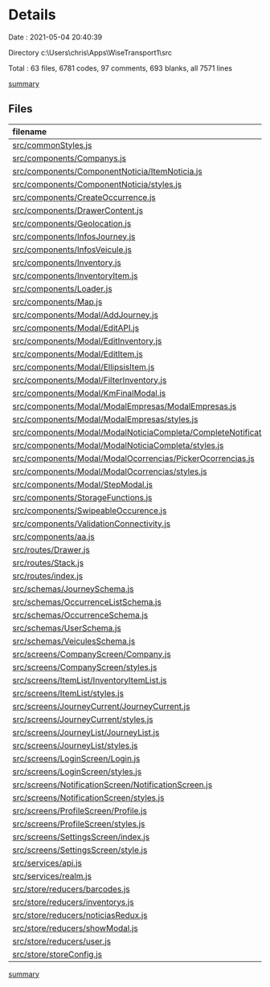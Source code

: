 # Details

Date : 2021-05-04 20:40:39

Directory c:\Users\chris\Apps\WiseTransport1\src

Total : 63 files,  6781 codes, 97 comments, 693 blanks, all 7571 lines

[summary](results.md)

## Files
| filename | language | code | comment | blank | total |
| :--- | :--- | ---: | ---: | ---: | ---: |
| [src/commonStyles.js](/src/commonStyles.js) | JavaScript | 16 | 0 | 2 | 18 |
| [src/components/Companys.js](/src/components/Companys.js) | JavaScript | 22 | 0 | 2 | 24 |
| [src/components/ComponentNoticia/ItemNoticia.js](/src/components/ComponentNoticia/ItemNoticia.js) | JavaScript | 88 | 0 | 11 | 99 |
| [src/components/ComponentNoticia/styles.js](/src/components/ComponentNoticia/styles.js) | JavaScript | 58 | 0 | 3 | 61 |
| [src/components/CreateOccurrence.js](/src/components/CreateOccurrence.js) | JavaScript | 150 | 0 | 13 | 163 |
| [src/components/DrawerContent.js](/src/components/DrawerContent.js) | JavaScript | 248 | 58 | 21 | 327 |
| [src/components/Geolocation.js](/src/components/Geolocation.js) | JavaScript | 40 | 0 | 5 | 45 |
| [src/components/InfosJourney.js](/src/components/InfosJourney.js) | JavaScript | 96 | 0 | 15 | 111 |
| [src/components/InfosVeicule.js](/src/components/InfosVeicule.js) | JavaScript | 70 | 0 | 6 | 76 |
| [src/components/Inventory.js](/src/components/Inventory.js) | JavaScript | 347 | 1 | 40 | 388 |
| [src/components/InventoryItem.js](/src/components/InventoryItem.js) | JavaScript | 175 | 0 | 14 | 189 |
| [src/components/Loader.js](/src/components/Loader.js) | JavaScript | 21 | 0 | 3 | 24 |
| [src/components/Map.js](/src/components/Map.js) | JavaScript | 77 | 0 | 8 | 85 |
| [src/components/Modal/AddJourney.js](/src/components/Modal/AddJourney.js) | JavaScript | 316 | 0 | 21 | 337 |
| [src/components/Modal/EditAPI.js](/src/components/Modal/EditAPI.js) | JavaScript | 153 | 0 | 10 | 163 |
| [src/components/Modal/EditInventory.js](/src/components/Modal/EditInventory.js) | JavaScript | 134 | 0 | 11 | 145 |
| [src/components/Modal/EditItem.js](/src/components/Modal/EditItem.js) | JavaScript | 132 | 0 | 13 | 145 |
| [src/components/Modal/EllipsisItem.js](/src/components/Modal/EllipsisItem.js) | JavaScript | 123 | 0 | 16 | 139 |
| [src/components/Modal/FilterInventory.js](/src/components/Modal/FilterInventory.js) | JavaScript | 86 | 0 | 8 | 94 |
| [src/components/Modal/KmFinalModal.js](/src/components/Modal/KmFinalModal.js) | JavaScript | 178 | 0 | 14 | 192 |
| [src/components/Modal/ModalEmpresas/ModalEmpresas.js](/src/components/Modal/ModalEmpresas/ModalEmpresas.js) | JavaScript | 68 | 1 | 13 | 82 |
| [src/components/Modal/ModalEmpresas/styles.js](/src/components/Modal/ModalEmpresas/styles.js) | JavaScript | 17 | 0 | 4 | 21 |
| [src/components/Modal/ModalNoticiaCompleta/CompleteNotification.js](/src/components/Modal/ModalNoticiaCompleta/CompleteNotification.js) | JavaScript | 65 | 1 | 7 | 73 |
| [src/components/Modal/ModalNoticiaCompleta/styles.js](/src/components/Modal/ModalNoticiaCompleta/styles.js) | JavaScript | 68 | 0 | 6 | 74 |
| [src/components/Modal/ModalOcorrencias/PickerOcorrencias.js](/src/components/Modal/ModalOcorrencias/PickerOcorrencias.js) | JavaScript | 76 | 1 | 8 | 85 |
| [src/components/Modal/ModalOcorrencias/styles.js](/src/components/Modal/ModalOcorrencias/styles.js) | JavaScript | 16 | 0 | 4 | 20 |
| [src/components/Modal/StepModal.js](/src/components/Modal/StepModal.js) | JavaScript | 316 | 3 | 14 | 333 |
| [src/components/StorageFunctions.js](/src/components/StorageFunctions.js) | JavaScript | 44 | 0 | 13 | 57 |
| [src/components/SwipeableOccurence.js](/src/components/SwipeableOccurence.js) | JavaScript | 230 | 1 | 24 | 255 |
| [src/components/ValidationConnectivity.js](/src/components/ValidationConnectivity.js) | JavaScript | 32 | 1 | 6 | 39 |
| [src/components/aa.js](/src/components/aa.js) | JavaScript | 407 | 18 | 48 | 473 |
| [src/routes/Drawer.js](/src/routes/Drawer.js) | JavaScript | 23 | 0 | 6 | 29 |
| [src/routes/Stack.js](/src/routes/Stack.js) | JavaScript | 29 | 0 | 4 | 33 |
| [src/routes/index.js](/src/routes/index.js) | JavaScript | 13 | 0 | 1 | 14 |
| [src/schemas/JourneySchema.js](/src/schemas/JourneySchema.js) | JavaScript | 23 | 0 | 1 | 24 |
| [src/schemas/OccurrenceListSchema.js](/src/schemas/OccurrenceListSchema.js) | JavaScript | 14 | 0 | 1 | 15 |
| [src/schemas/OccurrenceSchema.js](/src/schemas/OccurrenceSchema.js) | JavaScript | 9 | 0 | 1 | 10 |
| [src/schemas/UserSchema.js](/src/schemas/UserSchema.js) | JavaScript | 14 | 0 | 1 | 15 |
| [src/schemas/VeiculesSchema.js](/src/schemas/VeiculesSchema.js) | JavaScript | 9 | 0 | 1 | 10 |
| [src/screens/CompanyScreen/Company.js](/src/screens/CompanyScreen/Company.js) | JavaScript | 197 | 0 | 20 | 217 |
| [src/screens/CompanyScreen/styles.js](/src/screens/CompanyScreen/styles.js) | JavaScript | 90 | 0 | 4 | 94 |
| [src/screens/ItemList/InventoryItemList.js](/src/screens/ItemList/InventoryItemList.js) | JavaScript | 289 | 0 | 41 | 330 |
| [src/screens/ItemList/styles.js](/src/screens/ItemList/styles.js) | JavaScript | 86 | 0 | 2 | 88 |
| [src/screens/JourneyCurrent/JourneyCurrent.js](/src/screens/JourneyCurrent/JourneyCurrent.js) | JavaScript | 374 | 0 | 31 | 405 |
| [src/screens/JourneyCurrent/styles.js](/src/screens/JourneyCurrent/styles.js) | JavaScript | 121 | 0 | 6 | 127 |
| [src/screens/JourneyList/JourneyList.js](/src/screens/JourneyList/JourneyList.js) | JavaScript | 121 | 0 | 12 | 133 |
| [src/screens/JourneyList/styles.js](/src/screens/JourneyList/styles.js) | JavaScript | 122 | 0 | 7 | 129 |
| [src/screens/LoginScreen/Login.js](/src/screens/LoginScreen/Login.js) | JavaScript | 272 | 4 | 26 | 302 |
| [src/screens/LoginScreen/styles.js](/src/screens/LoginScreen/styles.js) | JavaScript | 58 | 0 | 2 | 60 |
| [src/screens/NotificationScreen/NotificationScreen.js](/src/screens/NotificationScreen/NotificationScreen.js) | JavaScript | 253 | 3 | 16 | 272 |
| [src/screens/NotificationScreen/styles.js](/src/screens/NotificationScreen/styles.js) | JavaScript | 26 | 0 | 2 | 28 |
| [src/screens/ProfileScreen/Profile.js](/src/screens/ProfileScreen/Profile.js) | JavaScript | 165 | 1 | 32 | 198 |
| [src/screens/ProfileScreen/styles.js](/src/screens/ProfileScreen/styles.js) | JavaScript | 101 | 0 | 7 | 108 |
| [src/screens/SettingsScreen/index.js](/src/screens/SettingsScreen/index.js) | JavaScript | 56 | 1 | 23 | 80 |
| [src/screens/SettingsScreen/style.js](/src/screens/SettingsScreen/style.js) | JavaScript | 42 | 0 | 7 | 49 |
| [src/services/api.js](/src/services/api.js) | JavaScript | 18 | 1 | 6 | 25 |
| [src/services/realm.js](/src/services/realm.js) | JavaScript | 14 | 0 | 1 | 15 |
| [src/store/reducers/barcodes.js](/src/store/reducers/barcodes.js) | JavaScript | 59 | 0 | 8 | 67 |
| [src/store/reducers/inventorys.js](/src/store/reducers/inventorys.js) | JavaScript | 89 | 0 | 17 | 106 |
| [src/store/reducers/noticiasRedux.js](/src/store/reducers/noticiasRedux.js) | JavaScript | 29 | 0 | 9 | 38 |
| [src/store/reducers/showModal.js](/src/store/reducers/showModal.js) | JavaScript | 152 | 2 | 7 | 161 |
| [src/store/reducers/user.js](/src/store/reducers/user.js) | JavaScript | 29 | 0 | 3 | 32 |
| [src/store/storeConfig.js](/src/store/storeConfig.js) | JavaScript | 15 | 0 | 5 | 20 |

[summary](results.md)